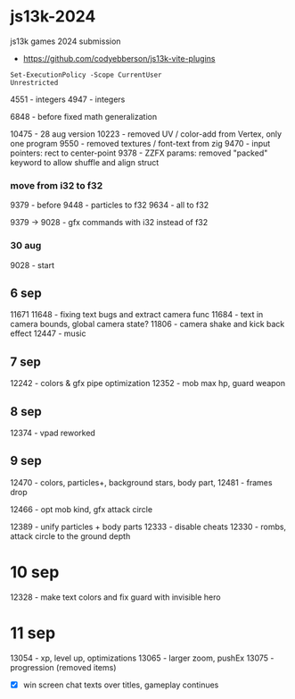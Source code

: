 # js13k-2024
js13k games 2024 submission


- https://github.com/codyebberson/js13k-vite-plugins

```shell
Set-ExecutionPolicy -Scope CurrentUser
Unrestricted
```



4551 - integers
 4947 - integers

 6848 - before fixed math generalization


10475 - 28 aug version
10223 - removed UV / color-add from Vertex, only one program
9550 - removed textures / font-text from zig
9470 - input pointers: rect to center-point
9378 - ZZFX params: removed "packed" keyword to allow shuffle and align struct

### move from i32 to f32
9379 - before 
9448 - particles to f32
9634 - all to f32

9379 -> 9028 - gfx commands with i32 instead of f32

### 30 aug
9028 - start

## 6 sep
11671
11648 - fixing text bugs and extract camera func
11684 - text in camera bounds, global camera state?
11806 - camera shake and kick back effect
12447 - music

## 7 sep
12242 - colors & gfx pipe optimization
12352 - mob max hp, guard weapon

## 8 sep
12374 - vpad reworked

## 9 sep
12470 - colors, particles+, background stars, body part, 
12481 - frames drop

12466 - opt mob kind, gfx attack circle

12389 - unify particles + body parts
12333 - disable cheats
12330 - rombs, attack circle to the ground depth

# 10 sep
12328 - make text colors and fix guard with invisible hero

# 11 sep
13054 - xp, level up, optimizations
13065 - larger zoom, pushEx
13075 - progression (removed items)

- [x] win screen chat texts over titles, gameplay continues